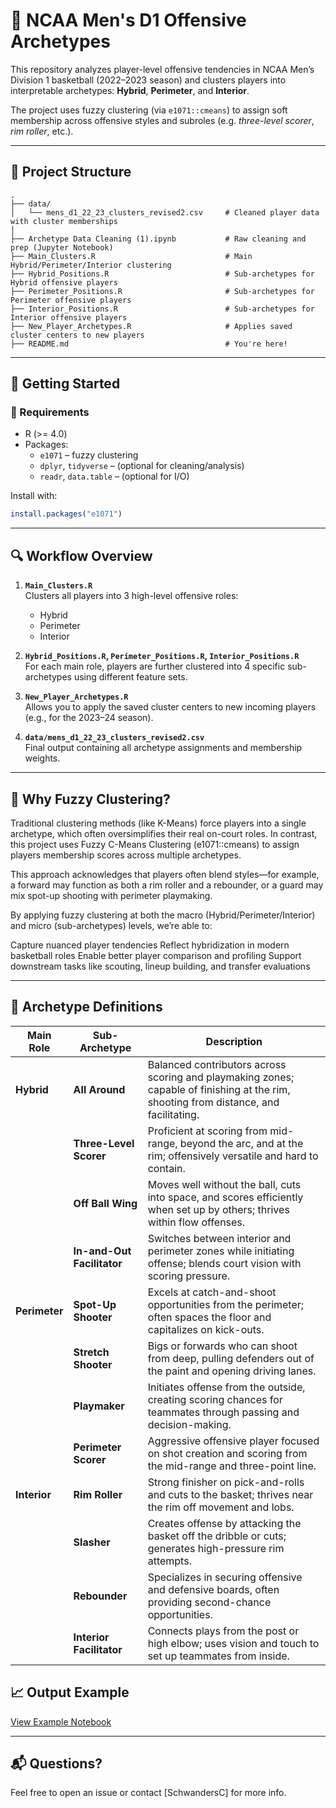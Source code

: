 # 🏀 NCAA Men's D1 Offensive Archetypes

This repository analyzes player-level offensive tendencies in NCAA Men’s Division 1 basketball (2022–2023 season) and clusters players into interpretable archetypes: **Hybrid**, **Perimeter**, and **Interior**.

The project uses fuzzy clustering (via `e1071::cmeans`) to assign soft membership across offensive styles and subroles (e.g. *three-level scorer*, *rim roller*, etc.).

---

## 📁 Project Structure

```
.
├── data/
│   └── mens_d1_22_23_clusters_revised2.csv     # Cleaned player data with cluster memberships
│
├── Archetype Data Cleaning (1).ipynb           # Raw cleaning and prep (Jupyter Notebook)
├── Main_Clusters.R                             # Main Hybrid/Perimeter/Interior clustering
├── Hybrid_Positions.R                          # Sub-archetypes for Hybrid offensive players
├── Perimeter_Positions.R                       # Sub-archetypes for Perimeter offensive players
├── Interior_Positions.R                        # Sub-archetypes for Interior offensive players
├── New_Player_Archetypes.R                     # Applies saved cluster centers to new players
├── README.md                                   # You're here!
```

---

## 🚀 Getting Started

### 🔧 Requirements

- R (>= 4.0)
- Packages:
  - `e1071` – fuzzy clustering
  - `dplyr`, `tidyverse` – (optional for cleaning/analysis)
  - `readr`, `data.table` – (optional for I/O)

Install with:

```r
install.packages("e1071")
```

---

## 🔍 Workflow Overview

1. **`Main_Clusters.R`**  
   Clusters all players into 3 high-level offensive roles:
   - Hybrid
   - Perimeter
   - Interior

2. **`Hybrid_Positions.R`, `Perimeter_Positions.R`, `Interior_Positions.R`**  
   For each main role, players are further clustered into 4 specific sub-archetypes using different feature sets.

3. **`New_Player_Archetypes.R`**  
   Allows you to apply the saved cluster centers to new incoming players (e.g., for the 2023–24 season).

4. **`data/mens_d1_22_23_clusters_revised2.csv`**  
   Final output containing all archetype assignments and membership weights.

---

## 🤖 Why Fuzzy Clustering?
Traditional clustering methods (like K-Means) force players into a single archetype, which often oversimplifies their real on-court roles. In contrast, this project uses Fuzzy C-Means Clustering (e1071::cmeans) to assign players membership scores across multiple archetypes.

This approach acknowledges that players often blend styles—for example, a forward may function as both a rim roller and a rebounder, or a guard may mix spot-up shooting with perimeter playmaking.

By applying fuzzy clustering at both the macro (Hybrid/Perimeter/Interior) and micro (sub-archetypes) levels, we’re able to:

Capture nuanced player tendencies
Reflect hybridization in modern basketball roles
Enable better player comparison and profiling
Support downstream tasks like scouting, lineup building, and transfer evaluations

---

## 🧬 Archetype Definitions

| **Main Role** | **Sub-Archetype**         | **Description** |
|---------------|---------------------------|-----------------|
| **Hybrid**    | **All Around**            | Balanced contributors across scoring and playmaking zones; capable of finishing at the rim, shooting from distance, and facilitating. |
|               | **Three-Level Scorer**    | Proficient at scoring from mid-range, beyond the arc, and at the rim; offensively versatile and hard to contain. |
|               | **Off Ball Wing**         | Moves well without the ball, cuts into space, and scores efficiently when set up by others; thrives within flow offenses. |
|               | **In-and-Out Facilitator**| Switches between interior and perimeter zones while initiating offense; blends court vision with scoring pressure. |
| **Perimeter** | **Spot-Up Shooter**       | Excels at catch-and-shoot opportunities from the perimeter; often spaces the floor and capitalizes on kick-outs. |
|               | **Stretch Shooter**       | Bigs or forwards who can shoot from deep, pulling defenders out of the paint and opening driving lanes. |
|               | **Playmaker**             | Initiates offense from the outside, creating scoring chances for teammates through passing and decision-making. |
|               | **Perimeter Scorer**      | Aggressive offensive player focused on shot creation and scoring from the mid-range and three-point line. |
| **Interior**  | **Rim Roller**            | Strong finisher on pick-and-rolls and cuts to the basket; thrives near the rim off movement and lobs. |
|               | **Slasher**               | Creates offense by attacking the basket off the dribble or cuts; generates high-pressure rim attempts. |
|               | **Rebounder**             | Specializes in securing offensive and defensive boards, often providing second-chance opportunities. |
|               | **Interior Facilitator**  | Connects plays from the post or high elbow; uses vision and touch to set up teammates from inside. |


## 📈 Output Example

[View Example Notebook](./ExampleNotebook.ipynb)

---

## 📬 Questions?

Feel free to open an issue or contact [SchwandersC] for more info.
